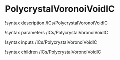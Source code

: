 <!-- MOOSE Documentation Stub: Remove this when content is added. -->

# PolycrystalVoronoiVoidIC
!syntax description /ICs/PolycrystalVoronoiVoidIC

!syntax parameters /ICs/PolycrystalVoronoiVoidIC

!syntax inputs /ICs/PolycrystalVoronoiVoidIC

!syntax children /ICs/PolycrystalVoronoiVoidIC
